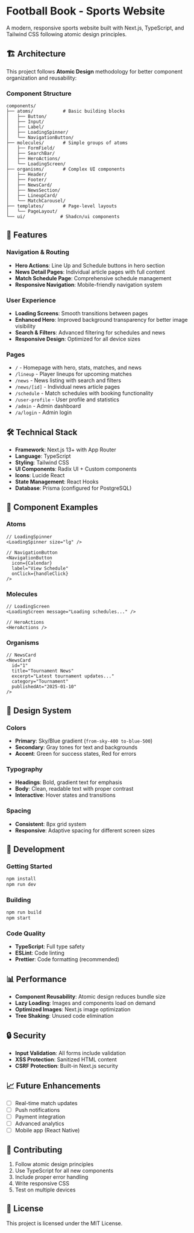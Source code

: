 # Football Book - Sports Website

A modern, responsive sports website built with Next.js, TypeScript, and Tailwind CSS following atomic design principles.

## 🏗️ Architecture

This project follows **Atomic Design** methodology for better component organization and reusability:

### Component Structure

```
components/
├── atoms/           # Basic building blocks
│   ├── Button/
│   ├── Input/
│   ├── Label/
│   ├── LoadingSpinner/
│   └── NavigationButton/
├── molecules/       # Simple groups of atoms
│   ├── FormField/
│   ├── SearchBar/
│   ├── HeroActions/
│   └── LoadingScreen/
├── organisms/       # Complex UI components
│   ├── Header/
│   ├── Footer/
│   ├── NewsCard/
│   ├── NewsSection/
│   ├── LineupCard/
│   └── MatchCarousel/
├── templates/       # Page-level layouts
│   └── PageLayout/
└── ui/             # Shadcn/ui components
```

## 🚀 Features

### Navigation & Routing
- **Hero Actions**: Line Up and Schedule buttons in hero section
- **News Detail Pages**: Individual article pages with full content
- **Match Schedule Page**: Comprehensive schedule management
- **Responsive Navigation**: Mobile-friendly navigation system

### User Experience
- **Loading Screens**: Smooth transitions between pages
- **Enhanced Hero**: Improved background transparency for better image visibility
- **Search & Filters**: Advanced filtering for schedules and news
- **Responsive Design**: Optimized for all device sizes

### Pages
- `/` - Homepage with hero, stats, matches, and news
- `/lineup` - Player lineups for upcoming matches
- `/news` - News listing with search and filters
- `/news/[id]` - Individual news article pages
- `/schedule` - Match schedules with booking functionality
- `/user-profile` - User profile and statistics
- `/admin` - Admin dashboard
- `/a/login` - Admin login

## 🛠️ Technical Stack

- **Framework**: Next.js 13+ with App Router
- **Language**: TypeScript
- **Styling**: Tailwind CSS
- **UI Components**: Radix UI + Custom components
- **Icons**: Lucide React
- **State Management**: React Hooks
- **Database**: Prisma (configured for PostgreSQL)

## 📱 Component Examples

### Atoms
```tsx
// LoadingSpinner
<LoadingSpinner size="lg" />

// NavigationButton
<NavigationButton 
  icon={Calendar} 
  label="View Schedule" 
  onClick={handleClick} 
/>
```

### Molecules
```tsx
// LoadingScreen
<LoadingScreen message="Loading schedules..." />

// HeroActions
<HeroActions />
```

### Organisms
```tsx
// NewsCard
<NewsCard
  id="1"
  title="Tournament News"
  excerpt="Latest tournament updates..."
  category="Tournament"
  publishedAt="2025-01-10"
/>
```

## 🎨 Design System

### Colors
- **Primary**: Sky/Blue gradient (`from-sky-400 to-blue-500`)
- **Secondary**: Gray tones for text and backgrounds
- **Accent**: Green for success states, Red for errors

### Typography
- **Headings**: Bold, gradient text for emphasis
- **Body**: Clean, readable text with proper contrast
- **Interactive**: Hover states and transitions

### Spacing
- **Consistent**: 8px grid system
- **Responsive**: Adaptive spacing for different screen sizes

## 🔧 Development

### Getting Started
```bash
npm install
npm run dev
```

### Building
```bash
npm run build
npm start
```

### Code Quality
- **TypeScript**: Full type safety
- **ESLint**: Code linting
- **Prettier**: Code formatting (recommended)

## 📊 Performance

- **Component Reusability**: Atomic design reduces bundle size
- **Lazy Loading**: Images and components load on demand
- **Optimized Images**: Next.js image optimization
- **Tree Shaking**: Unused code elimination

## 🔒 Security

- **Input Validation**: All forms include validation
- **XSS Protection**: Sanitized HTML content
- **CSRF Protection**: Built-in Next.js security

## 📈 Future Enhancements

- [ ] Real-time match updates
- [ ] Push notifications
- [ ] Payment integration
- [ ] Advanced analytics
- [ ] Mobile app (React Native)

## 🤝 Contributing

1. Follow atomic design principles
2. Use TypeScript for all new components
3. Include proper error handling
4. Write responsive CSS
5. Test on multiple devices

## 📄 License

This project is licensed under the MIT License.